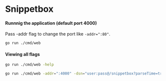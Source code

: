 # Snippetbox

#### Runnnig the application (default port 4000)
Pass -addr flag to change the port like `-addr=":80"`.
```bash
go run ./cmd/web
```

#### Viewing all flags
```bash
go run ./cmd/web -help
```

```bash
go run ./cmd/web -addr=":4000" -dsn="user:pass@/snippetbox?parseTime=true"
```


